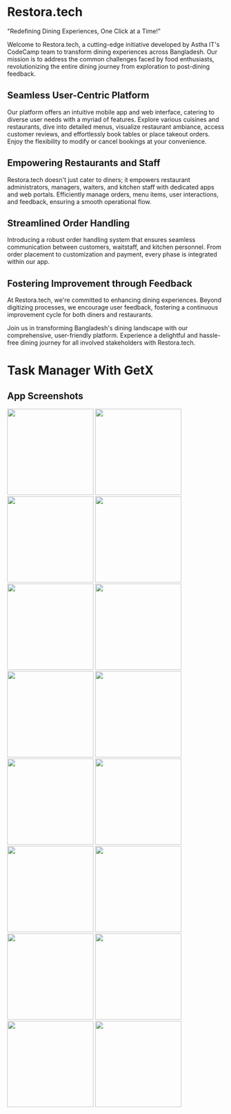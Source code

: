 # Restora.tech

"Redefining Dining Experiences, One Click at a Time!"

Welcome to Restora.tech, a cutting-edge initiative developed by Astha IT's CodeCamp team to transform dining experiences across Bangladesh. Our mission is to address the common challenges faced by food enthusiasts, revolutionizing the entire dining journey from exploration to post-dining feedback.

## Seamless User-Centric Platform

Our platform offers an intuitive mobile app and web interface, catering to diverse user needs with a myriad of features. Explore various cuisines and restaurants, dive into detailed menus, visualize restaurant ambiance, access customer reviews, and effortlessly book tables or place takeout orders. Enjoy the flexibility to modify or cancel bookings at your convenience.

## Empowering Restaurants and Staff

Restora.tech doesn't just cater to diners; it empowers restaurant administrators, managers, waiters, and kitchen staff with dedicated apps and web portals. Efficiently manage orders, menu items, user interactions, and feedback, ensuring a smooth operational flow.

## Streamlined Order Handling

Introducing a robust order handling system that ensures seamless communication between customers, waitstaff, and kitchen personnel. From order placement to customization and payment, every phase is integrated within our app.

## Fostering Improvement through Feedback

At Restora.tech, we're committed to enhancing dining experiences. Beyond digitizing processes, we encourage user feedback, fostering a continuous improvement cycle for both diners and restaurants.

Join us in transforming Bangladesh's dining landscape with our comprehensive, user-friendly platform. Experience a delightful and hassle-free dining journey for all involved stakeholders with Restora.tech.
# Task Manager With GetX

## App Screenshots
<img src = "screenshot/Screen_01.png" width ="200" /> <img src = "screenshot/Screen_02.png" width ="200" /> <img src = "screenshot/Screen_03.png" width ="200" /> <img src = "screenshot/Screen_04.png" width ="200" />
<img src = "screenshot/Screen_05.png" width ="200" /> <img src = "screenshot/Screen_06.png" width ="200" /> <img src = "screenshot/Screen_07.png" width ="200" /> <img src = "screenshot/Screen_08.png" width ="200" />
<img src = "screenshot/Screen_09.png" width ="200" /> <img src = "screenshot/Screen_11.png" width ="200" /> <img src = "screenshot/Screen_12.png" width ="200" /> <img src = "screenshot/Screen_13.png" width ="200" />
<img src = "screenshot/Screen_14.png" width ="200" /> <img src = "screenshot/Screen_15.png" width ="200" /> <img src = "screenshot/Screen_16.png" width ="200" /> <img src = "screenshot/Screen_18.png" width ="200" />